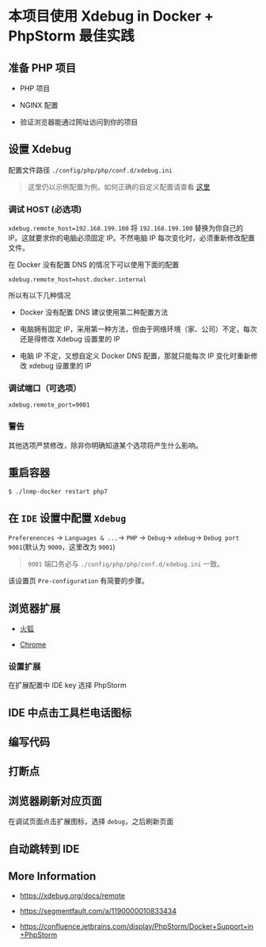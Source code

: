 # 本项目使用 Xdebug in Docker + PhpStorm 最佳实践

## 准备 PHP 项目

* PHP 项目

* NGINX 配置

* 验证浏览器能通过网址访问到你的项目

## 设置 Xdebug

配置文件路径 `./config/php/php/conf.d/xdebug.ini`

> 这里仍以示例配置为例，如何正确的自定义配置请查看 [这里](config.md)

### 调试 HOST (必选项)

`xdebug.remote_host=192.168.199.100` 将 `192.168.199.100` 替换为你自己的 IP。这就要求你的电脑必须固定 IP。不然电脑 IP 每次变化时，必须重新修改配置文件。

在 Docker 没有配置 DNS 的情况下可以使用下面的配置

`xdebug.remote_host=host.docker.internal`

所以有以下几种情况

* Docker 没有配置 DNS 建议使用第二种配置方法

* 电脑拥有固定 IP，采用第一种方法，但由于网络环境（家、公司）不定，每次还是得修改 Xdebug 设置里的 IP

* 电脑 IP 不定，又想自定义 Docker DNS 配置，那就只能每次 IP 变化时重新修改 xdebug 设置里的 IP

### 调试端口（可选项）

`xdebug.remote_port=9001`

### 警告

其他选项严禁修改，除非你明确知道某个选项将产生什么影响。

## 重启容器

```bash
$ ./lnmp-docker restart php7
```

## 在 `IDE` 设置中配置 `Xdebug`

`Preferenences` -> `Languages & ...`-> `PHP` -> `Debug`-> `xdebug`-> `Debug port 9001`(默认为 `9000`，这里改为 `9001`)

> `9001` 端口务必与 `./config/php/php/conf.d/xdebug.ini` 一致。

该设置页 `Pre-configuration` 有简要的步骤。

## 浏览器扩展

* [火狐](https://github.com/BrianGilbert/xdebug-helper-for-firefox)

* [Chrome](https://github.com/mac-cain13/xdebug-helper-for-chrome)

### 设置扩展

在扩展配置中 IDE key 选择 PhpStorm

## IDE 中点击工具栏电话图标

## 编写代码

## 打断点

## 浏览器刷新对应页面

在调试页面点击扩展图标，选择 `debug`，之后刷新页面

## 自动跳转到 IDE

## More Information

* https://xdebug.org/docs/remote

* https://segmentfault.com/a/1190000010833434

* https://confluence.jetbrains.com/display/PhpStorm/Docker+Support+in+PhpStorm
